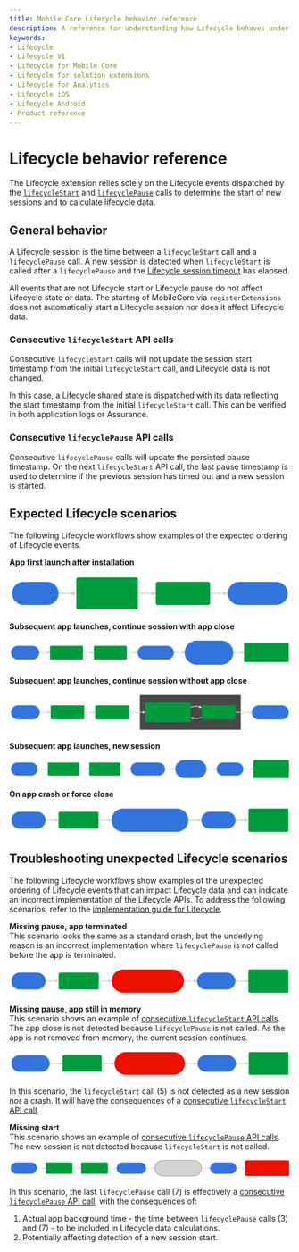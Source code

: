 ```yaml
---
title: Mobile Core Lifecycle behavior reference
description: A reference for understanding how Lifecycle behaves under different scenarios.
keywords:
- Lifecycle
- Lifecycle V1
- Lifecycle for Mobile Core
- Lifecycle for solution extensions
- Lifecycle for Analytics
- Lifecycle iOS
- Lifecycle Android
- Product reference
---
```


# Lifecycle behavior reference

The Lifecycle extension relies solely on the Lifecycle events dispatched by the [`lifecycleStart`](api-reference.md#lifecyclestart) and [`lifecyclePause`](api-reference.md#lifecyclepause) calls to determine the start of new sessions and to calculate lifecycle data.

## General behavior

A Lifecycle session is the time between a `lifecycleStart` call and a `lifecyclePause` call. A new session is detected when `lifecycleStart` is called after a `lifecyclePause` and the [Lifecycle session timeout](configuration-keys.md#lifecyclesessiontimeout) has elapsed.

All events that are not Lifecycle start or Lifecycle pause do not affect Lifecycle state or data. The starting of MobileCore via `registerExtensions` does not automatically start a Lifecycle session nor does it affect Lifecycle data.

### Consecutive `lifecycleStart` API calls

Consecutive `lifecycleStart` calls will not update the session start timestamp from the initial `lifecycleStart` call, and Lifecycle data is not changed.

<InlineAlert variant="info" slots="text"/>

In this case, a Lifecycle shared state is dispatched with its data reflecting the start timestamp from the initial `lifecycleStart` call. This can be verified in both application logs or Assurance.

### Consecutive `lifecyclePause` API calls

Consecutive `lifecyclePause` calls will update the persisted pause timestamp. On the next `lifecycleStart` API call, the last pause timestamp is used to determine if the previous session has timed out and a new session is started.

## Expected Lifecycle scenarios

The following Lifecycle workflows show examples of the expected ordering of Lifecycle events.

**App first launch after installation**

![](./assets/android/lifecycle-first-launch.svg)

<!-- mermaid.js diagram definition
graph LR
    A(["1.<br/>App launched"])
    A ==> B("2.<br/><code>lifecycleStart</code><br>(Start of new session)")
    B ==> C(3.<br/><code>lifecyclePause</code>)
    C ==> D(["4.<br/>App closed by user"])

    classDef dashedPill fill:#d3d3d3,stroke:#000,stroke-dasharray: 5 5,color:#000;
    classDef regularPill fill:#3273de,stroke:#3273de,color:#fff;
    classDef regularBox fill:#009c3b,stroke:#009c3b,color:#fff;
    classDef incorrectBox fill:#EB1000,stroke:#EB1000,color:#fff;

    class A,D regularPill;
    class B,C regularBox;
-->

**Subsequent app launches, continue session with app close**

![](./assets/android/lifecycle-continue-session.svg)

<!-- mermaid.js diagram definition
graph LR
    A(["1.<br/>App launched"])
    A ==> B("2.<br/><code>lifecycleStart</code>")
    B ==> C(3.<br/><code>lifecyclePause</code>)
    C ==> D(["4.<br/>App closed by user"])
    D ==> E(["5.<br/>App launched<br>(Session timeout window<br>did <b>not</b> pass)"])
    E ==> F("6.<br/><code>lifecycleStart</code><br>(Continue current session)")

    classDef dashedPill fill:#d3d3d3,stroke:#000,stroke-dasharray: 5 5,color:#000;
    classDef regularPill fill:#3273de,stroke:#3273de,color:#fff;
    classDef regularBox fill:#009c3b,stroke:#009c3b,color:#fff;
    classDef incorrectBox fill:#EB1000,stroke:#EB1000,color:#fff;

    class A,D,E regularPill;
    class B,C,F regularBox;
-->

**Subsequent app launches, continue session without app close**

![](./assets/android/lifecycle-continue-without-close.svg)

<!-- mermaid.js diagram definition
graph LR
    A(["1.<br/>App launched"])
    A ==> B("2.<br/><code>lifecycleStart</code>")
    B ==> C(3.<br/><code>lifecyclePause</code>)
    C ==> D("4.<br/><code>lifecycleStart</code><br>(Continue current session)")
    D ==> E(5.<br/><code>lifecyclePause</code>)
    E ==> F(["6.<br/>App closed by user"])
    subgraph "Can repeat any number of times"
        E ==> D
    end

    classDef dashedPill fill:#d3d3d3,stroke:#000,stroke-dasharray: 5 5,color:#000;
    classDef regularPill fill:#3273de,stroke:#3273de,color:#fff;
    classDef regularBox fill:#009c3b,stroke:#009c3b,color:#fff;
    classDef incorrectBox fill:#EB1000,stroke:#EB1000,color:#fff;

    class A,F regularPill;
    class B,C,D,E regularBox;
-->

**Subsequent app launches, new session**

![](./assets/android/lifecycle-subsequent-new-session.svg)

<!-- mermaid.js diagram definition
graph LR
    A(["1.<br/>App launched"])
    A ==> B("2.<br/><code>lifecycleStart</code>")
    B ==> C("3.<br/><code>lifecyclePause</code>")
    C ==> D(["4.<br/>App closed by user"])
    D ==> E(["5.<br/>Session timeout<br>window passed"])
    E ==> F(["6.<br/>App launched"])
    F ==> G("7.<br/><code>lifecycleStart</code><br/>(Start of new session)")

    classDef dashedPill fill:#d3d3d3,stroke:#000,stroke-dasharray: 5 5,color:#000;
    classDef regularPill fill:#3273de,stroke:#3273de,color:#fff;
    classDef regularBox fill:#009c3b,stroke:#009c3b,color:#fff;
    classDef incorrectBox fill:#EB1000,stroke:#EB1000,color:#fff;

    class A,,D,E,F regularPill;
    class B,C,G regularBox;
-->

**On app crash or force close**

![](./assets/android/lifecycle-crash.svg)

<!-- mermaid.js diagram definition
graph LR
    A(["1.<br/>App launched"])
    A ==> B(2.<br/><code>lifecycleStart</code>)
    B ==> C(["3.<br/>App crashed/force closed<br>(Unable to call <code>lifecyclePause</code>)"])
    C ==> D(["4.<br/>App launched"])
    D ==> E("5.<br/><code>lifecycleStart</code><br>(Crash reported)")

    classDef dashedPill fill:#d3d3d3,stroke:#000,stroke-dasharray: 5 5,color:#000;
    classDef regularPill fill:#3273de,stroke:#3273de,color:#fff;
    classDef regularBox fill:#009c3b,stroke:#009c3b,color:#fff;
    classDef incorrectBox fill:#EB1000,stroke:#EB1000,color:#fff;

    class A,C,D regularPill;
    class B,E regularBox;
-->

## Troubleshooting unexpected Lifecycle scenarios

The following Lifecycle workflows show examples of the unexpected ordering of Lifecycle events that can impact Lifecycle data and can indicate an incorrect implementation of the Lifecycle APIs. To address the following scenarios, refer to the [implementation guide for Lifecycle](index.md#register-lifecycle-with-mobile-core-and-add-appropriate-startpause-calls).

**Missing pause, app terminated**  
This scenario looks the same as a standard crash, but the underlying reason is an incorrect implementation where `lifecyclePause` is not called before the app is terminated.

![](./assets/android/lifecycle-missing-pause-terminated.svg)

<!-- mermaid.js diagram definition
graph LR
    A(["1.<br/>App launched"])
    A ==> B("2.<br/><code>lifecycleStart</code>")
    B ==> C(["3.<br/>App closed by user<br>(missing <code>lifecyclePause</code> call)"])
    C ==> D(["4.<br/>App terminated"])
    D ==> E("5.<br/><code>lifecycleStart</code><br>(Crash reported)")

    classDef dashedPill fill:#d3d3d3,stroke:#000,stroke-dasharray: 5 5,color:#000;
    classDef regularPill fill:#3273de,stroke:#3273de,color:#fff;
    classDef regularBox fill:#009c3b,stroke:#009c3b,color:#fff;
    classDef incorrectBox fill:#EB1000,stroke:#EB1000,color:#fff;

    class A,D regularPill;
    class B,E regularBox;
    class C incorrectBox;
-->

**Missing pause, app still in memory**  
This scenario shows an example of [consecutive `lifecycleStart` API calls](#consecutive-lifecyclestart-api-calls). The app close is not detected because `lifecyclePause` is not called. As the app is not removed from memory, the current session continues.

![](./assets/android/lifecycle-missing-pause-not-terminated.svg)

<!-- mermaid.js diagram definition
graph LR
    A(["1.<br/><code>App launched</code>"])
    A ==> B("2.<br/><code>lifecycleStart</code>")
    B ==> C(["3.<br/>App closed by user<br>(Missing <code>lifecyclePause</code> call)"])
    C ==> D(["4.<br/><code>App launched</code>"])
    D ==> E("5.<br/><code>lifecycleStart</code><br>(Session continues)")

    classDef dashedPill fill:#d3d3d3,stroke:#000,stroke-dasharray: 5 5,color:#000;
    classDef regularPill fill:#3273de,stroke:#3273de,color:#fff;
    classDef regularBox fill:#009c3b,stroke:#009c3b,color:#fff;
    classDef incorrectBox fill:#EB1000,stroke:#EB1000,color:#fff;

    class A,D,E regularPill;
    class B,E regularBox;
    class C incorrectBox;
-->

In this scenario, the `lifecycleStart` call (5) is not detected as a new session nor a crash. It will have the consequences of a [consecutive `lifecycleStart` API call](#consecutive-lifecyclestart-api-calls).

**Missing start**  
This scenario shows an example of [consecutive `lifecyclePause` API calls](#consecutive-lifecyclepause-api-calls). The new session is not detected because `lifecycleStart` is not called.

![](./assets/android/lifecycle-missing-start.svg)

<!-- mermaid.js diagram definition
graph LR
    A(["1.<br/><code>App launched</code>"])
    A ==> B("2.<br/><code>lifecycleStart</code>")
    B ==> C("3.<br/><code>lifecyclePause</code>")
    C ==> D(["4.<br/>App closed by user"])
    D ==> E(["5.<br/>(Optionally)<br>Session timeout window passed"])
    E ==> F(["6.<br/><code>App launched</code>"])
    F ==> G("7.<br/><code>lifecyclePause</code><br>(Missing <code>lifecycleStart</code> call)")

    classDef dashedPill fill:#d3d3d3,stroke:#000,stroke-dasharray: 5 5,color:#000;
    classDef regularPill fill:#3273de,stroke:#3273de,color:#fff;
    classDef regularBox fill:#009c3b,stroke:#009c3b,color:#fff;
    classDef incorrectBox fill:#EB1000,stroke:#EB1000,color:#fff;

    class A,D,F regularPill;
    class B,C regularBox;
    class E dashedPill;
    class G incorrectBox;
-->

In this scenario, the last `lifecyclePause` call (7) is effectively a [consecutive `lifecyclePause` API call](#consecutive-lifecyclepause-api-calls), with the consequences of:

1. Actual app background time - the time between `lifecyclePause` calls (3) and (7) - to be included in Lifecycle data calculations.
2. Potentially affecting detection of a new session start.

